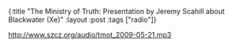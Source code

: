 {:title "The Ministry of Truth: Presentation by Jeremy Scahill about Blackwater (Xe)"
:layout :post
:tags  ["radio"]}

<http://www.szcz.org/audio/tmot_2009-05-21.mp3>

